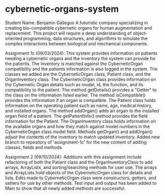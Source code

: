 # cybernetic-organs-system
Student Name: Benjamin Gallegos
A futuristic company specializing in creating bio-compatible cybernetic organs for human augmentation and replacement. This project will require a deep understanding of object-oriented programming, data structures, and algorithms to simulate the complex interactions between biological and mechanical components.

Assignment 1c (09/03/2024): This system provides information on patients needing a cybernetic organs and the inventory the system can provide for the patients. The Inventory is matched against the CyberneticOrgan compatibility and the patients information is also logged in the system.
The classes we added are the CyberneticOrgan class, Patient class, and the OrganInventory class. 
The CyberneticOrgan class provides information on the Cybernetic Organ details such as model, id, the function, and its compatibility to the patient. The method getDetails() provides a "Getter" to the class on the information listed earlier. The method isCompatible() provides the information if an organ is compatible.
The Patient class holds information on the operating patient such as name, age, medical history, and installed organs. The method addOrgan() adds an organ to the installed organ field of a patient. The getPatientInfo() method provides the field information for the Patient.
The OrganInventory class holds information on the available organs and how they match against model numbers in the CyberneticOrgan class model field. Methods getOrgan() and addOrgan() adjust the contents of the inventory to match updated inventory.
Added new branch to repository of 'assignment-1c' for the new content of adding classes, fields and methods

Assignment 2 (09/10/2024): Additions with this assignment include refactoring of both the Patient class and the OrganInventoryClass to add arrays, ArrayLists, and sorting/searching methods for user use. The arrays and ArrayLists hold objects of the CyberneticOrgan class for details and lists. Edits made to CyberneticOrgan class were constructors, getters, and setters for use by other methods. Test input and output has been added to Main to show that all newly added methods are successful. 